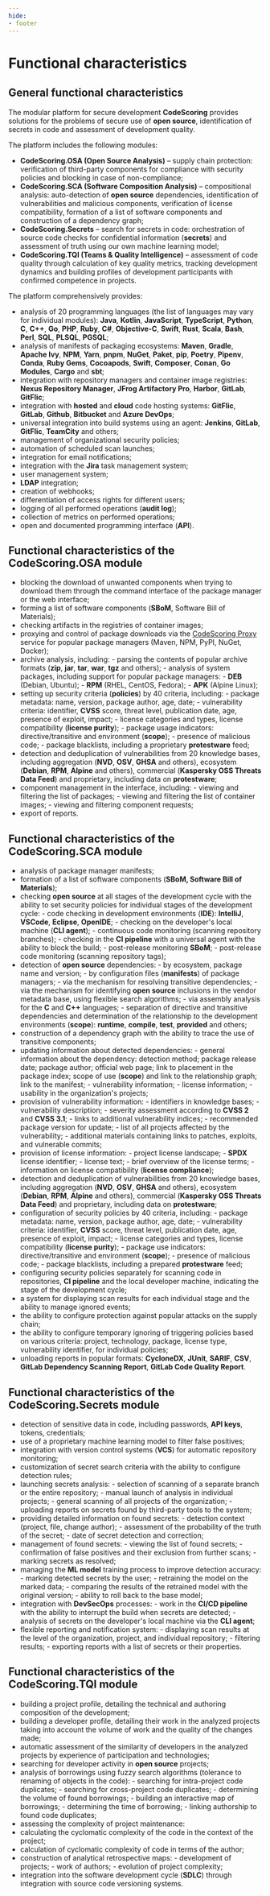 ```yaml
---
hide:
- footer
---
```


# Functional characteristics

## General functional characteristics

The modular platform for secure development **CodeScoring** provides solutions for the problems of secure use of **open source**, identification of secrets in code and assessment of development quality.

The platform includes the following modules:

- **CodeScoring.OSA (Open Source Analysis)** – supply chain protection: verification of third-party components for compliance with security policies and blocking in case of non-compliance;
- **CodeScoring.SCA (Software Composition Analysis)** – compositional analysis: auto-detection of **open source** dependencies, identification of vulnerabilities and malicious components, verification of license compatibility, formation of a list of software components and construction of a dependency graph;
- **CodeScoring.Secrets** – search for secrets in code: orchestration of source code checks for confidential information (**secrets**) and assessment of truth using our own machine learning model;
- **CodeScoring.TQI (Teams & Quality Intelligence)** – assessment of code quality through calculation of key quality metrics, tracking development dynamics and building profiles of development participants with confirmed competence in projects.

The platform comprehensively provides:

- analysis of 20 programming languages (the list of languages may vary for individual modules): **Java**, **Kotlin**, **JavaScript**, **TypeScript**, **Python**, **C**, **C++**, **Go**, **PHP**, **Ruby**, **C#**, **Objective-C**, **Swift**, **Rust**, **Scala**, **Bash**, **Perl**, **SQL**, **PLSQL**, **PGSQL**;
- analysis of manifests of packaging ecosystems: **Maven**, **Gradle**, **Apache Ivy**, **NPM**, **Yarn**, **pnpm**, **NuGet**, **Paket**, **pip**, **Poetry**, **Pipenv**, **Conda**, **Ruby Gems**, **Cocoapods**, **Swift**, **Composer**, **Conan**, **Go Modules**, **Cargo** and **sbt**;
- integration with repository managers and container image registries: **Nexus Repository Manager**, **JFrog Artifactory Pro**, **Harbor**, **GitLab**, **GitFlic**;
- integration with **hosted** and **cloud** code hosting systems: **GitFlic**, **GitLab**, **Github**, **Bitbucket** and **Azure DevOps**;
- universal integration into build systems using an agent: **Jenkins**, **GitLab**, **GitFlic**, **TeamCity** and others;
- management of organizational security policies;
- automation of scheduled scan launches;
- integration for email notifications;
- integration with the **Jira** task management system;
- user management system;
- **LDAP** integration;
- creation of webhooks;
- differentiation of access rights for different users;
- logging of all performed operations (**audit log**);
- collection of metrics on performed operations;
- open and documented programming interface (**API**).

## Functional characteristics of the **CodeScoring.OSA** module

- blocking the download of unwanted components when trying to download them through the command interface of the package manager or the web interface;
- forming a list of software components (**SBoM**, Software Bill of Materials);
- checking artifacts in the registries of container images;
- proxying and control of package downloads via the [CodeScoring Proxy](/cs_proxy/index.en) service for popular package managers (Maven, NPM, PyPI, NuGet, Docker);
- archive analysis, including:
        - parsing the contents of popular archive formats (**zip**, **jar**, **tar**, **war**, **tgz** and others);
        - analysis of system packages, including support for popular package managers:
            - **DEB** (Debian, Ubuntu);
            - **RPM** (RHEL, CentOS, Fedora);
            - **APK** (Alpine Linux);
- setting up security criteria (**policies**) by 40 criteria, including:
        - package metadata: name, version, package author, age, date;
        - vulnerability criteria: identifier, **CVSS** score, threat level, publication date, age, presence of exploit, impact;
        - license categories and types, license compatibility (**license purity**);
        - package usage indicators: directive/transitive and environment (**scope**);
        - presence of malicious code;
        - package blacklists, including a proprietary **protestware** feed;
- detection and deduplication of vulnerabilities from 20 knowledge bases, including aggregation (**NVD**, **OSV**, **GHSA** and others), ecosystem (**Debian**, **RPM**, **Alpine** and others), commercial (**Kaspersky OSS Threats Data Feed**) and proprietary, including data on **protestware**;
- component management in the interface, including:
        - viewing and filtering the list of packages;
        - viewing and filtering the list of container images;
        - viewing and filtering component requests;
- export of reports.

## Functional characteristics of the **CodeScoring.SCA** module

- analysis of package manager manifests;
- formation of a list of software components (**SBoM, Software Bill of Materials**);
- checking **open source** at all stages of the development cycle with the ability to set security policies for individual stages of the development cycle:
        - code checking in development environments (**IDE**): **IntelliJ**, **VSCode**, **Eclipse**, **OpenIDE**;
        - checking on the developer's local machine (**CLI agent**);
        - continuous code monitoring (scanning repository branches);
        - checking in the **CI pipeline** with a universal agent with the ability to block the build;
        - post-release monitoring **SBoM**;
        - post-release code monitoring (scanning repository tags);
- detection of **open source** dependencies:
        - by ecosystem, package name and version;
        - by configuration files (**manifests**) of package managers;
        - via the mechanism for resolving transitive dependencies;
        - via the mechanism for identifying **open source** inclusions in the vendor metadata base, using flexible search algorithms;
        - via assembly analysis for the **C** and **C++** languages;
        - separation of directive and transitive dependencies and determination of the relationship to the development environments (**scope**): **runtime**, **compile**, **test**, **provided** and others;
- construction of a dependency graph with the ability to trace the use of transitive components;
- updating information about detected dependencies:
        - general information about the dependency: detection method; package release date; package author; official web page; link to placement in the package index; scope of use (**scope**) and link to the relationship graph; link to the manifest;
        - vulnerability information;
        - license information;
        - usability in the organization's projects;
- provision of vulnerability information:
        - identifiers in knowledge bases;
        - vulnerability description;
        - severity assessment according to **CVSS 2** and **CVSS 3.1**;
        - links to additional vulnerability indices;
        - recommended package version for update;
        - list of all projects affected by the vulnerability;
        - additional materials containing links to patches, exploits, and vulnerable commits;
- provision of license information:
        - project license landscape;
        - **SPDX** license identifier;
        - license text;
        - brief overview of the license terms;
        - information on license compatibility (**license compliance**);
- detection and deduplication of vulnerabilities from 20 knowledge bases, including aggregation (**NVD**, **OSV**, **GHSA** and others), ecosystem (**Debian**, **RPM**, **Alpine** and others), commercial (**Kaspersky OSS Threats Data Feed**) and proprietary, including data on **protestware**;
- configuration of security policies by 40 criteria, including:
        - package metadata: name, version, package author, age, date;
        - vulnerability criteria: identifier, **CVSS** score, threat level, publication date, age, presence of exploit, impact;
        - license categories and types, license compatibility (**license purity**);
        - package use indicators: directive/transitive and environment (**scope**);
        - presence of malicious code;
        - package blacklists, including a prepared **protestware** feed;
- configuring security policies separately for scanning code in repositories, **CI pipeline** and the local developer machine, indicating the stage of the development cycle;
- a system for displaying scan results for each individual stage and the ability to manage ignored events;
- the ability to configure protection against popular attacks on the supply chain;
- the ability to configure temporary ignoring of triggering policies based on various criteria: project, technology, package, license type, vulnerability identifier, for individual policies;
- unloading reports in popular formats: **CycloneDX**, **JUnit**, **SARIF**, **CSV**, **GitLab Dependency Scanning Report**, **GitLab Code Quality Report**.

## Functional characteristics of the **CodeScoring.Secrets** module

- detection of sensitive data in code, including passwords, **API keys**, tokens, credentials;
- use of a proprietary machine learning model to filter false positives;
- integration with version control systems (**VCS**) for automatic repository monitoring;
- customization of secret search criteria with the ability to configure detection rules;
- launching secrets analysis:
        - selection of scanning of a separate branch or the entire repository;
        - manual launch of analysis in individual projects;
        - general scanning of all projects of the organization;
        - uploading reports on secrets found by third-party tools to the system;
- providing detailed information on found secrets:
        - detection context (project, file, change author);
        - assessment of the probability of the truth of the secret;
        - date of secret detection and correction;
- management of found secrets:
        - viewing the list of found secrets;
        - confirmation of false positives and their exclusion from further scans;
        - marking secrets as resolved;
- managing the **ML model** training process to improve detection accuracy:
        - marking detected secrets by the user;
        - retraining the model on the marked data;
        - comparing the results of the retrained model with the original version;
        - ability to roll back to the base model;
- integration with **DevSecOps** processes:
        - work in the **CI/CD pipeline** with the ability to interrupt the build when secrets are detected;
        - analysis of secrets on the developer's local machine via the **CLI agent**;
- flexible reporting and notification system:
        - displaying scan results at the level of the organization, project, and individual repository;
        - filtering results;
        - exporting reports with a list of secrets or their properties.

## Functional characteristics of the **CodeScoring.TQI** module

- building a project profile, detailing the technical and authoring composition of the development;
- building a developer profile, detailing their work in the analyzed projects taking into account the volume of work and the quality of the changes made;
- automatic assessment of the similarity of developers in the analyzed projects by experience of participation and technologies;
- searching for developer activity in **open source** projects;
- analysis of borrowings using fuzzy search algorithms (tolerance to renaming of objects in the code):
        - searching for intra-project code duplicates;
        - searching for cross-project code duplicates;
        - determining the volume of found borrowings;
        - building an interactive map of borrowings;
        - determining the time of borrowing;
        - linking authorship to found code duplicates;
- assessing the complexity of project maintenance:
- calculating the cyclomatic complexity of the code in the context of the project;
- calculation of cyclomatic complexity of code in terms of the author;
- construction of analytical retrospective maps:
        - development of projects;
        - work of authors;
        - evolution of project complexity;
- integration into the software development cycle (**SDLC**) through integration with source code versioning systems.